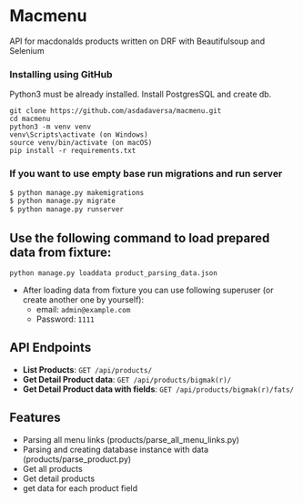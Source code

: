 # Macmenu   
API for macdonalds products written on DRF with Beautifulsoup and Selenium

### Installing using GitHub
Python3 must be already installed. Install PostgresSQL and create db.


```shell
git clone https://github.com/asdadaversa/macmenu.git
cd macmenu
python3 -m venv venv
venv\Scripts\activate (on Windows)
source venv/bin/activate (on macOS)
pip install -r requirements.txt
```

### If you want to use empty base run migrations and run server

```bash
$ python manage.py makemigrations
$ python manage.py migrate
$ python manage.py runserver
```


## Use the following command to load prepared data from fixture:

`python manage.py loaddata product_parsing_data.json`

- After loading data from fixture you can use following superuser (or create another one by yourself):
  - email: `admin@example.com`
  - Password: `1111`

## API Endpoints
- **List Products**: `GET /api/products/`
- **Get Detail Product data**: `GET /api/products/bigmak(r)/`
- **Get Detail Product data with fields**: `GET /api/products/bigmak(r)/fats/`

## Features
- Parsing all menu links (products/parse_all_menu_links.py)
- Parsing and creating database instance with data (products/parse_product.py)
- Get all products
- Get detail products
- get data for each product field


